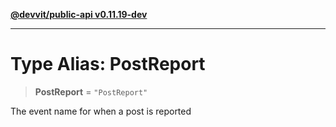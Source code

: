 [**@devvit/public-api v0.11.19-dev**](../README.md)

---

# Type Alias: PostReport

> **PostReport** = `"PostReport"`

The event name for when a post is reported
